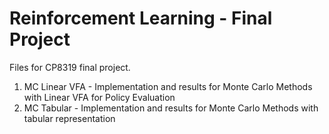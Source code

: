 # Reinforcement Learning - Final Project
Files for CP8319 final project.

1) MC Linear VFA - Implementation and results for Monte Carlo Methods with Linear VFA for Policy Evaluation
2) MC Tabular - Implementation and results for Monte Carlo Methods with tabular representation
